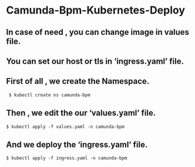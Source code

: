 # Camunda-Bpm-Kubernetes-Deploy
## In case of need , you can change image in values file.
## You can set our host or tls in ‘ingress.yaml’ file.

## First of all , we create the Namespace.
```
 $ kubectl create ns camunda-bpm
```
## Then , we edit the our ‘values.yaml’ file.
```
$ kubectl apply -f values.yaml -n camunda-bpm
```
## And we deploy the ‘ingress.yaml’ file.
```
$ kubectl apply -f ingress.yaml -n camunda-bpm
```
